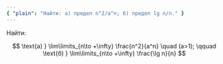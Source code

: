 ```yaml
---
{ "plain": "Найти: а) предел n^2/a^n; б) предел lg n/n." }
---
```


Найти:

$$ \text{а) } \lim\limits_{n\to +\infty} \frac{n^2}{a^n} \quad (a>1); \qquad \text{б) } \lim\limits_{n\to +\infty} \frac{\lg n}{n} $$